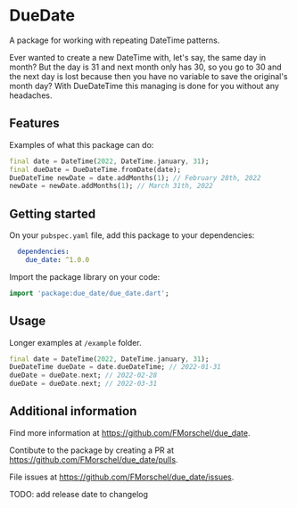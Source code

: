 # DueDate

A package for working with repeating DateTime patterns.

Ever wanted to create a new DateTime with, let's say, the same day in month? But the day is 31 and next month only has 30, so you go to 30 and the next day is lost because then you have no variable to save the original's month day? With DueDateTime this managing is done for you without any headaches.

## Features

Examples of what this package can do:

```dart
final date = DateTime(2022, DateTime.january, 31);
final dueDate = DueDateTime.fromDate(date);
DueDateTime newDate = date.addMonths(1); // February 28th, 2022
newDate = newDate.addMonths(1); // March 31th, 2022
```

## Getting started

On your `pubspec.yaml` file, add this package to your dependencies:

```yaml
  dependencies:
    due_date: ^1.0.0
```

Import the package library on your code:

```dart
import 'package:due_date/due_date.dart';
```

## Usage

Longer examples at `/example` folder.

```dart
final date = DateTime(2022, DateTime.january, 31);
DueDateTime dueDate = date.dueDateTime; // 2022-01-31
dueDate = dueDate.next; // 2022-02-28
dueDate = dueDate.next; // 2022-03-31
```

## Additional information

Find more information at <https://github.com/FMorschel/due_date>.

Contibute to the package by creating a PR at <https://github.com/FMorschel/due_date/pulls>.

File issues at <https://github.com/FMorschel/due_date/issues>.

TODO: add release date to changelog
